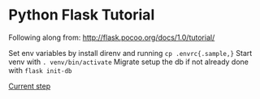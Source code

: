 # Python Flask Tutorial

Following along from: http://flask.pocoo.org/docs/1.0/tutorial/

Set env variables by install direnv and running `cp .envrc{.sample,}`
Start venv with `. venv/bin/activate`
Migrate setup the db if not already done with `flask init-db`

[Current step](http://flask.pocoo.org/docs/1.0/tutorial/static/)
